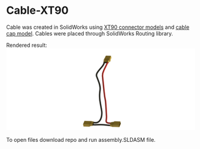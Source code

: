 # Cable-XT90
Cable was created in SolidWorks using [XT90 connector models](https://grabcad.com/library/xt90-connector-male-female-by-mrjesters-1) and [cable cap model](https://grabcad.com/library/xt90-cable-cap-1). Cables were placed through SolidWorks Routing library.

Rendered result:
![Render](https://github.com/olegogogo/Cable-XT90/blob/main/render.png)

To open files download repo and run assembly.SLDASM file.

